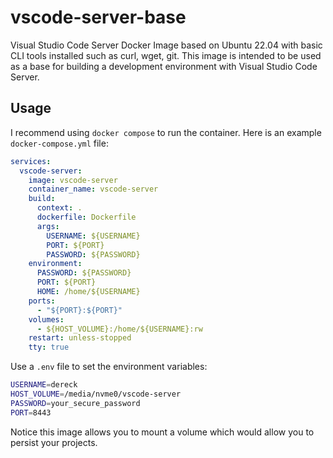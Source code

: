 # vscode-server-base

Visual Studio Code Server Docker Image based on Ubuntu 22.04 with basic CLI tools installed such as curl, wget, git. This image is intended to be used as a base for building a development environment with Visual Studio Code Server.

## Usage

I recommend using `docker compose` to run the container. Here is an example `docker-compose.yml` file:

```yaml
services:
  vscode-server:
    image: vscode-server
    container_name: vscode-server
    build:
      context: .
      dockerfile: Dockerfile
      args:
        USERNAME: ${USERNAME}
        PORT: ${PORT}
        PASSWORD: ${PASSWORD}
    environment:
      PASSWORD: ${PASSWORD}
      PORT: ${PORT}
      HOME: /home/${USERNAME}
    ports:
      - "${PORT}:${PORT}"
    volumes:
      - ${HOST_VOLUME}:/home/${USERNAME}:rw
    restart: unless-stopped
    tty: true

```

Use a `.env` file to set the environment variables:

```bash
USERNAME=dereck
HOST_VOLUME=/media/nvme0/vscode-server
PASSWORD=your_secure_password
PORT=8443
```

Notice this image allows you to mount a volume which would allow you to persist your projects.